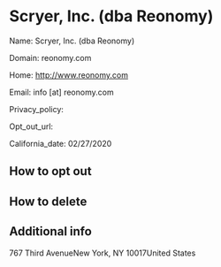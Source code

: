 
# Scryer, Inc. (dba Reonomy)

Name: Scryer, Inc. (dba Reonomy)

Domain: reonomy.com

Home: http://www.reonomy.com

Email: info [at] reonomy.com

Privacy_policy: 

Opt_out_url: 

California_date: 02/27/2020



## How to opt out



## How to delete



## Additional info



767 Third AvenueNew York, NY 10017United States

